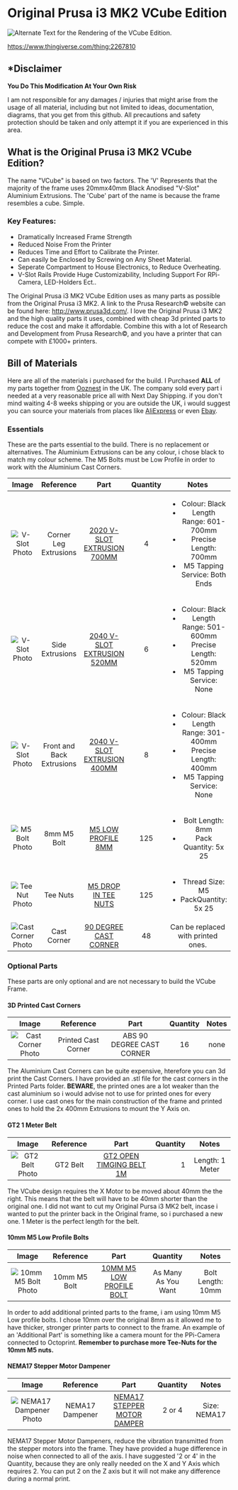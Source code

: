 # Original Prusa i3 MK2 VCube Edition

![Alternate Text for the Rendering of the VCube Edition.][teaser]

[teaser]: http://imgur.com/bSvs2ah.jpg "VCube Rendering in CATIA"

https://www.thingiverse.com/thing:2267810

## *Disclaimer

**You Do This Modification At Your Own Risk**

I am not responsible for any damages / injuries that might arise from the usage of all material, including but not limited to ideas, documentation, diagrams, that you get from this github.  All precautions and safety protection should be taken and only attempt it if you are experienced in this area.

## What is the Original Prusa i3 MK2 VCube Edition?

The name "VCube" is based on two factors. The 'V' Represents that the majority of the frame uses 20mmx40mm Black Anodised "V-Slot" Aluminium Extrusions. The 'Cube' part of the name is because the frame resembles a cube. Simple.

### Key Features:

- Dramatically Increased Frame Strength
- Reduced Noise From the Printer
- Reduces Time and Effort to Calibrate the Printer.
- Can easily be Enclosed by Screwing on Any Sheet Material.
- Seperate Compartment to House Electronics, to Reduce Overheating.
- V-Slot Rails Provide Huge Customizability, Including Support For RPi-Camera, LED-Holders Ect..

The Original Prusa i3 MK2 VCube Edition uses as many parts as possible from the Original Prusa i3 MK2. A link to the Prusa Research© website can be found here: http://www.prusa3d.com/. I love the Original Prusa i3 MK2 and the high quality parts it uses, combined with cheap 3d printed parts to reduce the cost and make it affordable. Combine this with a lot of Research and Development from Prusa Research©, and you have a printer that can compete with £1000+ printers.

## Bill of Materials

Here are all of the materials i purchased for the build. I Purchased **ALL** of my parts together from [Ooznest](http://ooznest.co.uk/) in the UK. The company sold every part i needed at a very reasonable price all with Next Day Shipping. if you don't mind waiting 4-8 weeks shipping or you are outside the UK, i would suggest you can source your materials from places like [AliExpress](https://www.aliexpress.com/) or even [Ebay](http://www.ebay.com/).

### Essentials

These are the parts essential to the build. There is no replacement or alternatives. The Aluminium Extrusions can be any colour, i chose black to match my colour scheme. The M5 Bolts must be Low Profile in order to work with the Aluminium Cast Corners.

|                        Image                       	| Reference |                                                Part                                               	| Quantity 	|                                             Notes                                            	|
|:--------------------------------------------------:	|:---------:	|:-------------------------------------------------------------------------------------------------:	|:--------:	|:--------------------------------------------------------------------------------------------:	|
|    ![V-Slot Photo](http://imgur.com/2yTmiGp.jpg)   	|   Corner Leg Extrusions   	| [2020 V-SLOT EXTRUSION 700MM](http://ooznest.co.uk/V-Slot/Linear-Rails/V-Slot-Linear-Rail-2020mm) 	|     4    	| <ul><li>Colour: Black</li><li>Length Range: 601-700mm</li><li>Precise Length: 700mm</li><li>M5 Tapping Service: Both Ends</li></ul> |
|    ![V-Slot Photo](http://imgur.com/2yTmiGp.jpg)   	|      Side Extrusions      	| [2040 V-SLOT EXTRUSION 520MM](http://ooznest.co.uk/V-Slot/Linear-Rails/V-Slot-Linear-Rail-2040mm) 	|     6    	| <ul><li>Colour: Black</li><li>Length Range: 501-600mm</li><li>Precise Length: 520mm</li><li>M5 Tapping Service: None </li></ul>|
|    ![V-Slot Photo](http://imgur.com/2yTmiGp.jpg)   	| Front and Back Extrusions 	| [2040 V-SLOT EXTRUSION 400MM](http://ooznest.co.uk/V-Slot/Linear-Rails/V-Slot-Linear-Rail-2040mm) 	|     8    	| <ul><li>Colour: Black</li><li>Length Range: 301-400mm</li><li>Precise Length: 400mm</li><li>M5 Tapping Service: None </li></ul> |
|    ![M5 Bolt Photo](http://imgur.com/b6xB2yK.jpg)   	|        8mm M5 Bolt        	|            [M5 LOW PROFILE 8MM](http://ooznest.co.uk/V-Slot/Bolts/Low-Profile-M5-Bolts)           	|    125   	| <ul><li>Bolt Length: 8mm</li><li>Pack Quantity: 5x 25</li></ul> |
|   ![Tee Nut Photo](http://imgur.com/w537qCL.jpg)   	|          Tee Nuts         	|                    [M5 DROP IN TEE NUTS](http://ooznest.co.uk/Drop-In-Tee-Nuts)                   	|    125   	| <ul><li>Thread Size: M5</li><li>PackQuantity: 5x 25</li></ul> |
| ![Cast Corner Photo](http://imgur.com/z8Ottts.jpg) 	|        Cast Corner        	|        [90 DEGREE CAST CORNER](http://ooznest.co.uk/V-Slot/Brackets/90-Degree-Cast-Corner)        	|    48    	| Can be replaced with printed ones. |

### Optional Parts

These parts are only optional and are not necessary to build the VCube Frame.

#### 3D Printed Cast Corners

| Image                                              | Reference           | Part                      | Quantity | Notes |
|:--------------------------------------------------:|:---------------------:|:---------------------------:|:----------:|:-------:|
| ![Cast Corner Photo](http://imgur.com/2n7YLVO.jpg) | Printed Cast Corner | ABS 90 DEGREE CAST CORNER | 16       | none  |

The Aluminium Cast Corners can be quite expensive, hterefore you can 3d print the Cast Corners. I have provided an .stl file for the cast corners in the Printed Parts folder. **BEWARE**, the printed ones are a lot weaker than the cast aluminium so i would advise not to use for printed ones for every corner. I use cast ones for the main construction of the frame and printed ones to hold the 2x 400mm Extrusions to mount the Y Axis on.

#### GT2 1 Meter Belt

| Image                                              | Reference           | Part                      | Quantity | Notes |
|:----------------------------------------------------:|:---------------------:|:---------------------------:|----------:|:-------:|
| ![GT2 Belt Photo](http://imgur.com/XVo3IL1.jpg) | GT2 Belt | [GT2 OPEN TIMGING BELT 1M](http://ooznest.co.uk/GT2-Timing-Belt) | 1       | Length: 1 Meter  |

The VCube design requires the X Motor to be moved about 40mm the the right. This means that the belt will have to be 40mm shorter than the original one. I did not want to cut my Original Pursa i3 MK2 belt, incase i wanted to put the printer back in the Original frame, so i purchased a new one. 1 Meter is the perfect length for the belt.

#### 10mm M5 Low Profile Bolts
| Image                                              | Reference           | Part                      | Quantity | Notes |
|:----------------------------------------------------:|:---------------------:|:---------------------------:|:----------:|:-------:|
| ![10mm M5 Bolt Photo](http://imgur.com/b6xB2yK.jpg) | 10mm M5 Bolt | [10MM M5 LOW PROFILE BOLT](http://ooznest.co.uk/V-Slot/Bolts/Low-Profile-M5-Bolts) | As Many As You Want | Bolt Length: 10mm  |

In order to add additional printed parts to the frame, i am using 10mm M5 Low profile bolts. I chose 10mm over the original 8mm as it allowed me to have thicker, stronger printer parts to connect to the frame. An example of an 'Additional Part' is something like a camera mount for the PPi-Camera connected to Octoprint. **Remember to purchase more Tee-Nuts for the 10mm M5 nuts.**

#### NEMA17 Stepper Motor Dampener
| Image                                              | Reference           | Part                      | Quantity | Notes |
|:----------------------------------------------------:|:---------------------:|:---------------------------:|:----------:|:-------:|
| ![NEMA17 Dampener Photo](http://imgur.com/R6uVBh8.jpg) | NEMA17 Dampener | [NEMA17 STEPPER MOTOR DAMPER](http://ooznest.co.uk/Stepper-Motor-Damper) | 2 or 4| Size: NEMA17  |

NEMA17 Stepper Motor Dampeners, reduce the vibration transmitted from the stepper motors into the frame. They have provided a huge difference in noise when connected to all of the axis. I have suggested '2 or 4' in the Quantity, because they are only really needed on the X and Y Axis which requires 2. You can put 2 on the Z axis but it will not make any difference during a normal print.
